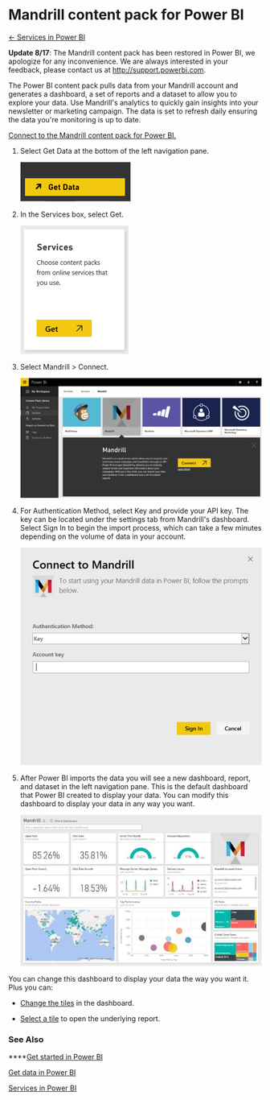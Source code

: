 ﻿<properties 
   pageTitle="Mandrill content pack for Power BI"
   description="Mandrill content pack for Power BI"
   services="powerbi" 
   documentationCenter="" 
   authors="v-anpasi" 
   manager="mblythe" 
   editor=""
   tags=""/>
 
<tags
   ms.service="powerbi"
   ms.devlang="NA"
   ms.topic="article"
   ms.tgt_pltfrm="NA"
   ms.workload="powerbi"
   ms.date="09/28/2015"
   ms.author="v-anpasi"/>
# Mandrill content pack for Power BI

[← Services in Power BI](https://support.powerbi.com/knowledgebase/topics/88770-services-in-power-bi)

**Update 8/17**: The Mandrill content pack has been restored in Power BI, we apologize for any inconvenience. We are always interested in your feedback, please contact us at http://support.powerbi.com.

The Power BI content pack pulls data from your Mandrill account and generates a dashboard, a set of reports and a dataset to allow you to explore your data. Use Mandrill's analytics to quickly gain insights into your newsletter or marketing campaign. The data is set to refresh daily ensuring the data you're monitoring is up to date.

[Connect to the Mandrill content pack for Power BI.](http://app.powerbi.com/getdata/services/mandrill)

1. Select Get Data at the bottom of the left navigation pane.

	![](media/powerbi-content-pack-mandrill/GetData.PNG)﻿

2. In the Services box, select Get.

	![](media/powerbi-content-pack-mandrill/Services.PNG)

3. Select Mandrill \> Connect.

	![](media/powerbi-content-pack-mandrill/connect.PNG)

4. For Authentication Method, select Key and provide your API key. The key can be located under the settings tab from Mandrill's dashboard. Select Sign In to begin the import process, which can take a few minutes depending on the volume of data in your account.

	![](media/powerbi-content-pack-mandrill/auth.PNG)

5. After Power BI imports the data you will see a new dashboard, report, and dataset in the left navigation pane. This is the default dashboard that Power BI created to display your data. You can modify this dashboard to display your data in any way you want.

	![](media/powerbi-content-pack-mandrill/Mandrill-Dashboard1.jpg)

You can change this dashboard to display your data the way you want it. Plus you can:

- [Change the tiles](https://support.powerbi.com/knowledgebase/articles/424878) in the dashboard.

- [Select a tile](https://support.powerbi.com/knowledgebase/articles/425669) to open the underlying report.

### See Also

****[Get started in Power BI](https://support.powerbi.com/knowledgebase/articles/430814-get-started-with-power-bi)

﻿[Get data in Power BI](https://support.powerbi.com/knowledgebase/topics/63369)

﻿[Services in Power BI](https://support.powerbi.com/knowledgebase/topics/88770)

﻿

